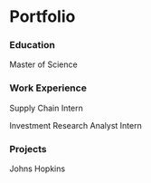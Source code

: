 # Portfolio

### Education
Master of Science

### Work Experience
Supply Chain Intern

Investment Research Analyst Intern

### Projects
Johns Hopkins
